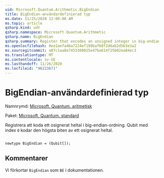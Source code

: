 ```yaml
---
uid: Microsoft.Quantum.Arithmetic.BigEndian
title: BigEndian-användardefinierad typ
ms.date: 11/25/2020 12:00:00 AM
ms.topic: article
qsharp.kind: udt
qsharp.namespace: Microsoft.Quantum.Arithmetic
qsharp.name: BigEndian
qsharp.summary: Register that encodes an unsigned integer in big-endian order. The qubit with index `0` encodes the highest bit of an unsigned integer.
ms.openlocfilehash: 8ea1aefa46a7224ef199baf68f2d6ab2d563e3a2
ms.sourcegitcommit: a87c1aa8e7453360025e47ba614f25b02ea84ec3
ms.translationtype: MT
ms.contentlocale: sv-SE
ms.lasthandoff: 11/26/2020
ms.locfileid: "96223671"
---
```

# <a name="bigendian-user-defined-type"></a>BigEndian-användardefinierad typ

Namnrymd: [Microsoft. Quantum. aritmetisk](xref:Microsoft.Quantum.Arithmetic)

Paket: [Microsoft. Quantum. standard](https://nuget.org/packages/Microsoft.Quantum.Standard)


Registrera att koda ett osignerat heltal i big-endian-ordning. Qubit med index `0` kodar den högsta biten av ett osignerat heltal.

```qsharp

newtype BigEndian = (Qubit[]);
```



## <a name="remarks"></a>Kommentarer

Vi förkortar `BigEndian` som `BE` i dokumentationen.
